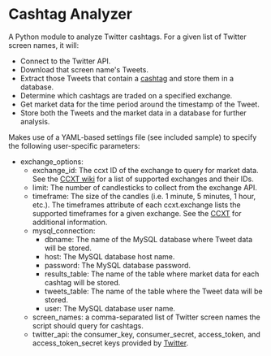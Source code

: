 # Cashtag Analyzer
A Python module to analyze Twitter cashtags. For a given list of Twitter screen names, it will:
* Connect to the Twitter API.
* Download that screen name's Tweets.
* Extract those Tweets that contain a [cashtag](http://money.cnn.com/2012/07/31/technology/twitter-cashtag/index.htm) and store them in a database.
* Determine which cashtags are traded on a specified exchange.
* Get market data for the time period around the timestamp of the Tweet.
* Store both the Tweets and the market data in a database for further analysis.

Makes use of a YAML-based settings file (see included sample) to specify the following user-specific parameters:
* exchange_options: 
    * exchange_id: The ccxt ID of the exchange to query for market data. See the [CCXT wiki](https://github.com/ccxt/ccxt/wiki/Exchange-Markets) for a list of supported exchanges and their IDs.
    * limit: The number of candlesticks to collect from the exchange API.
    * timeframe: The size of the candles (i.e. 1 minute, 5 minutes, 1 hour, etc.). The timeframes attribute of each ccxt.exchange lists the supported timeframes for a given exchange. See the [CCXT](https://github.com/ccxt/ccxt/wiki/Manual#exchange-structure) for additional information.
    * mysql_connection:
        * dbname: The name of the MySQL database where Tweet data will be stored.
        * host: The MySQL database host name.
        * password: The MySQL database password.
        * results_table: The name of the table where market data for each cashtag will be stored.
        * tweets_table: The name of the table where the Tweet data will be stored.
        * user: The MySQL database user name.
    * screen_names: a comma-separated list of Twitter screen names the script should query for cashtags.
    * twitter_api: the consumer_key, consumer_secret, access_token, and access_token_secret keys provided by [Twitter](https://apps.twitter.com).
